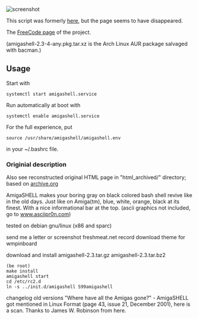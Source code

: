 ![screenshot](https://github.com/mdoege/AmigaShell/raw/master/screenshot.png)

This script was formerly [here](http://gnu.ethz.ch/linuks.mine.nu/amiga/), but the page seems to have disappeared.

The [FreeCode page](http://freecode.com/projects/amigashell) of the project.

(amigashell-2.3-4-any.pkg.tar.xz is the Arch Linux AUR package salvaged with bacman.)

## Usage

Start with

    systemctl start amigashell.service

Run automatically at boot with

    systemctl enable amigashell.service

For the full experience, put

    source /usr/share/amigashell/amigashell.env 

in your ~/.bashrc file.
    
### Originial description

Also see reconstructed original HTML page in "html_archived/" directory;
based on [archive.org](https://web.archive.org/web/20120106063129/http://gnu.ethz.ch/linuks.mine.nu/amiga/)

AmigaSHELL makes your boring gray on black colored
bash shell revive like in the old days. Just like on
Amiga(tm), blue, white, orange, black at its finest.
With a nice informational bar at the top.
(ascii graphics not included, go to www.asciipr0n.com)

tested on debian gnu/linux (x86 and sparc)

send me a letter or screenshot
freshmeat.net record
download theme for wmpinboard


download and install
amigashell-2.3.tar.gz
amigashell-2.3.tar.bz2

    (be root)
    make install
    amigashell start
    cd /etc/rc2.d
    ln -s ../init.d/amigashell S99amigashell

changelog
old versions
"Where have all the Amigas gone?" - AmigaSHELL got mentioned in Linux Format (page 43, issue 21, December 2001), here is a scan. Thanks to James W. Robinson from here.
